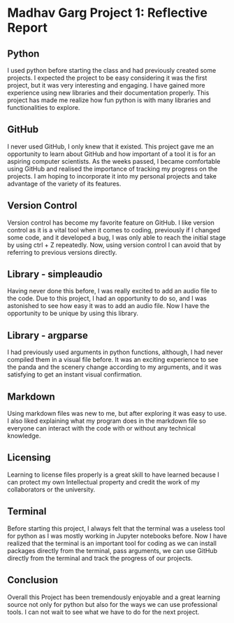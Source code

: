 Madhav Garg Project 1: Reflective Report
================

Python
----------------
I used python before starting the class and had previously created some projects.
I expected the project to be easy considering it was the first project, but it was 
very interesting and engaging. 
I have gained more experience using new libraries and their documentation properly.
This project has made me realize how fun python is with many libraries and 
functionalities to explore.

GitHub
--------------
I never used GitHub, I only knew that it existed. 
This project gave me an opportunity to learn about GitHub and how important of a tool it is for an 
aspiring computer scientists.
As the weeks passed, I became comfortable using GitHub and realised the importance of tracking my progress 
on the projects. 
I am hoping to incorporate it into my personal projects and take advantage of the variety of its features. 

Version Control
--------------
Version control has become my favorite feature on GitHub.
I like version control as it is a vital tool when it comes to coding, previously if I changed some code, 
and it developed a bug, I was only able to reach the initial stage by using ctrl + Z repeatedly.
Now, using version control I can avoid that by referring to previous versions directly.

Library - simpleaudio
--------------
Having never done this before, I was really excited to add an audio file to the code. 
Due to this project, I had an opportunity to do so, and I was astonished to see how easy it was to add an audio file. 
Now I have the opportunity to be unique by using this library.  

Library - argparse
--------------
I had previously used arguments in python functions, although, I had never compiled them in a visual file before.
It was an exciting experience to see the panda and the scenery change according to my arguments, 
and it was satisfying to get an instant visual confirmation.

Markdown
--------------
Using markdown files was new to me, but after exploring it was easy to use. 
I also liked explaining what my program does in the markdown file so everyone can interact with the code
with or without any technical knowledge.


Licensing
--------------
Learning to license files properly is a great skill to have learned because I can protect
my own Intellectual property and credit the work of my collaborators or the university.

Terminal
--------------
Before starting this project, I always felt that the terminal was a useless tool for python as I was 
mostly working in Jupyter notebooks before. 
Now I have realized that the terminal is an important tool for coding as we can install packages directly
from the terminal, pass arguments, we can use GitHub directly from the terminal and track the
progress of our projects.

Conclusion
--------------
Overall this Project has been tremendously enjoyable and a great learning source not 
only for python but also for the ways we can use professional tools. I can not wait
to see what we have to do for the next project.
